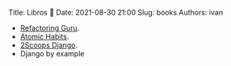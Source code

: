 Title: Libros 📘
Date: 2021-08-30 21:00
Slug: books
Authors: ivan

- [Refactoring Guru](https://refactoring.guru/design-patterns).
- [Atomic Habits](https://jamesclear.com/atomic-habits).
- [2Scoops Django](https://django.2scoops.org/).
- Django by example